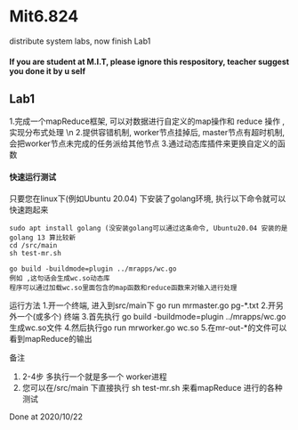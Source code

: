 # Mit6.824

distribute  system labs, now finish Lab1


#### If you are student at M.I.T, please ignore this respository, teacher suggest you done it by u self
## Lab1

1.完成一个mapReduce框架, 可以对数据进行自定义的map操作和 reduce 操作 ,实现分布式处理 \n
2.提供容错机制, worker节点挂掉后, master节点有超时机制, 会把worker节点未完成的任务派给其他节点
3.通过动态库插件来更换自定义的函数 
#### 快速运行测试
只要您在linux下(例如Ubuntu 20.04) 下安装了golang环境, 执行以下命令就可以快速跑起来
```
sudo apt install golang (没安装golang可以通过这条命令, Ubuntu20.04 安装的是golang 13 算比较新
cd /src/main
sh test-mr.sh
```


```
go build -buildmode=plugin ../mrapps/wc.go
例如 ,这句话会生成wc.so动态库
程序可以通过加载wc.so里面包含的map函数和reduce函数来对输入进行处理
```

运行方法
1.开一个终端, 进入到src/main下 go run mrmaster.go pg-*.txt
2.开另外一个(或多个) 终端 
3.首先执行 go build -buildmode=plugin ../mrapps/wc.go 生成wc.so文件
4.然后执行go run mrworker.go wc.so
5.在mr-out-*的文件可以看到mapReduce的输出


备注

1. 2-4步 多执行一个就是多一个 worker进程
2. 您可以在/src/main 下直接执行 sh test-mr.sh 来看mapReduce 进行的各种测试

Done at 2020/10/22
